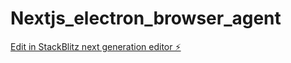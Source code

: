 # Nextjs_electron_browser_agent

[Edit in StackBlitz next generation editor ⚡️](https://stackblitz.com/~/github.com/thanhauco/Nextjs_electron_browser_agent)